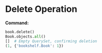 # Delete Operation
**Command:**
```python
book.delete()
Book.objects.all()
[]  # Empty QuerySet, confirming deletion
(1, {'bookshelf.Book': 1})